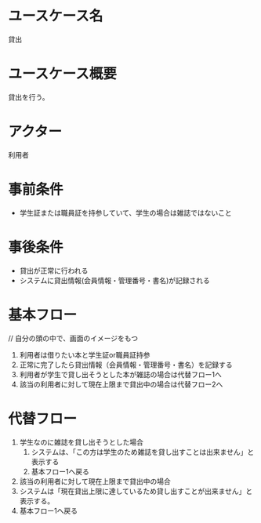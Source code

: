 # ユースケース名
貸出
# ユースケース概要
貸出を行う。
# アクター
利用者
# 事前条件
- 学生証または職員証を持参していて、学生の場合は雑誌ではないこと
# 事後条件
- 貸出が正常に行われる
- システムに貸出情報(会員情報・管理番号・書名)が記録される
# 基本フロー
// 自分の頭の中で、画面のイメージをもつ
1. 利用者は借りたい本と学生証or職員証持参
2. 正常に完了したら貸出情報（会員情報・管理番号・書名）を記録する
3. 利用者が学生で貸し出そうとした本が雑誌の場合は代替フロー1へ
4. 該当の利用者に対して現在上限まで貸出中の場合は代替フロー2へ
# 代替フロー
1. 学生なのに雑誌を貸し出そうとした場合
   1. システムは、「この方は学生のため雑誌を貸し出すことは出来ません」と表示する 
   2. 基本フロー1へ戻る
2.  該当の利用者に対して現在上限まで貸出中の場合
   1. システムは「現在貸出上限に達しているため貸し出すことが出来ません」と表示する。
   2. 基本フロー1へ戻る